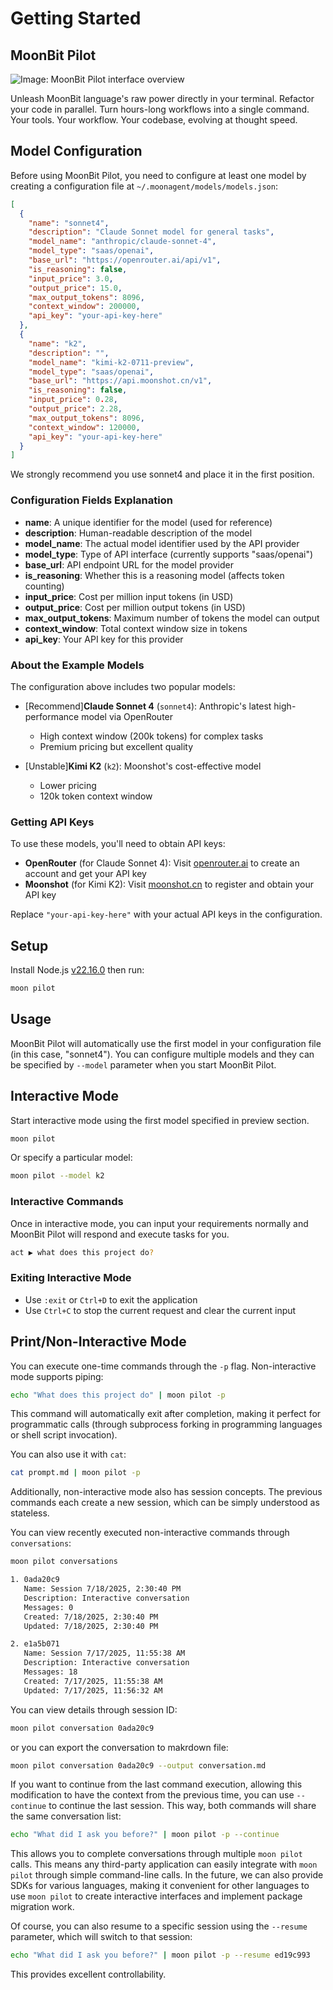 # Getting Started

## MoonBit Pilot

![Image: MoonBit Pilot interface overview](/imgs/pilot/pilot-01.png)

Unleash MoonBit language's raw power directly in your terminal. Refactor your code in parallel. Turn hours-long workflows into a single command. Your tools. Your workflow. Your codebase, evolving at thought speed.

## Model Configuration

Before using MoonBit Pilot, you need to configure at least one model by creating a configuration file at `~/.moonagent/models/models.json`:

```json
[
  {
    "name": "sonnet4",
    "description": "Claude Sonnet model for general tasks",
    "model_name": "anthropic/claude-sonnet-4",
    "model_type": "saas/openai",
    "base_url": "https://openrouter.ai/api/v1",    
    "is_reasoning": false,
    "input_price": 3.0,
    "output_price": 15.0,    
    "max_output_tokens": 8096,
    "context_window": 200000,
    "api_key": "your-api-key-here"
  },
  {
    "name": "k2",
    "description": "",
    "model_name": "kimi-k2-0711-preview",
    "model_type": "saas/openai",
    "base_url": "https://api.moonshot.cn/v1",
    "is_reasoning": false,
    "input_price": 0.28,
    "output_price": 2.28,
    "max_output_tokens": 8096,
    "context_window": 120000,    
    "api_key": "your-api-key-here"
  }
]
```

We strongly recommend you use sonnet4 and place it in the first position.

### Configuration Fields Explanation

- **name**: A unique identifier for the model (used for reference)
- **description**: Human-readable description of the model
- **model_name**: The actual model identifier used by the API provider
- **model_type**: Type of API interface (currently supports "saas/openai")
- **base_url**: API endpoint URL for the model provider
- **is_reasoning**: Whether this is a reasoning model (affects token counting)
- **input_price**: Cost per million input tokens (in USD)
- **output_price**: Cost per million output tokens (in USD)
- **max_output_tokens**: Maximum number of tokens the model can output
- **context_window**: Total context window size in tokens
- **api_key**: Your API key for this provider

### About the Example Models

The configuration above includes two popular models:

- [Recommend]**Claude Sonnet 4** (`sonnet4`): Anthropic's latest high-performance model via OpenRouter
  - High context window (200k tokens) for complex tasks
  - Premium pricing but excellent quality
  
- [Unstable]**Kimi K2** (`k2`): Moonshot's cost-effective model
  - Lower pricing
  - 120k token context window  

### Getting API Keys

To use these models, you'll need to obtain API keys:

- **OpenRouter** (for Claude Sonnet 4): Visit [openrouter.ai](https://openrouter.ai) to create an account and get your API key
- **Moonshot** (for Kimi K2): Visit [moonshot.cn](https://platform.moonshot.cn) to register and obtain your API key

Replace `"your-api-key-here"` with your actual API keys in the configuration.


## Setup

Install Node.js [v22.16.0](https://nodejs.org/en/download) then run:

```bash
moon pilot
```


## Usage

MoonBit Pilot will automatically use the first model in your configuration file (in this case, "sonnet4"). You can configure multiple models and they can be specified by `--model` parameter when you start MoonBit Pilot.

## Interactive Mode

Start interactive mode using the first model specified in preview section.

```bash
moon pilot
```


Or specify a particular model:

```bash
moon pilot --model k2
```


### Interactive Commands

Once in interactive mode, you can input your requirements normally and MoonBit Pilot will respond and execute tasks for you.

```bash
act ▶ what does this project do?
```

### Exiting Interactive Mode

- Use `:exit` or `Ctrl+D` to exit the application
- Use `Ctrl+C` to stop the current request and clear the current input



## Print/Non-Interactive Mode

You can execute one-time commands through the `-p` flag. Non-interactive mode supports piping:

```bash
echo "What does this project do" | moon pilot -p
```
This command will automatically exit after completion, making it perfect for programmatic calls (through subprocess forking in programming languages or shell script invocation).

You can also use it with `cat`:

```bash
cat prompt.md | moon pilot -p
```

Additionally, non-interactive mode also has session concepts. The previous commands each create a new session, which can be simply understood as stateless.

You can view recently executed non-interactive commands through `conversations`:

```bash
moon pilot conversations
```

```bash
1. 0ada20c9
   Name: Session 7/18/2025, 2:30:40 PM
   Description: Interactive conversation
   Messages: 0
   Created: 7/18/2025, 2:30:40 PM
   Updated: 7/18/2025, 2:30:40 PM

2. e1a5b071
   Name: Session 7/17/2025, 11:55:38 AM
   Description: Interactive conversation
   Messages: 18
   Created: 7/17/2025, 11:55:38 AM
   Updated: 7/17/2025, 11:56:32 AM
```


You can view details through session ID:

```bash
moon pilot conversation 0ada20c9
```

or you can export the conversation to makrdown file:

```bash
moon pilot conversation 0ada20c9 --output conversation.md
```

If you want to continue from the last command execution, allowing this modification to have the context from the previous time, you can use `--continue` to continue the last session. This way, both commands will share the same conversation list:

```bash
echo "What did I ask you before?" | moon pilot -p --continue
```

This allows you to complete conversations through multiple `moon pilot` calls. This means any third-party application can easily integrate with `moon pilot` through simple command-line calls. In the future, we can also provide SDKs for various languages, making it convenient for other languages to use `moon pilot` to create interactive interfaces and implement package migration work.

Of course, you can also resume to a specific session using the `--resume` parameter, which will switch to that session:

```bash
echo "What did I ask you before?" | moon pilot -p --resume ed19c993
```

This provides excellent controllability. 
